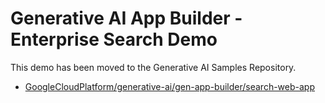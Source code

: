 # Generative AI App Builder - Enterprise Search Demo

This demo has been moved to the Generative AI Samples Repository.

- [GoogleCloudPlatform/generative-ai/gen-app-builder/search-web-app](https://github.com/GoogleCloudPlatform/generative-ai/tree/main/gen-app-builder/search-web-app)
